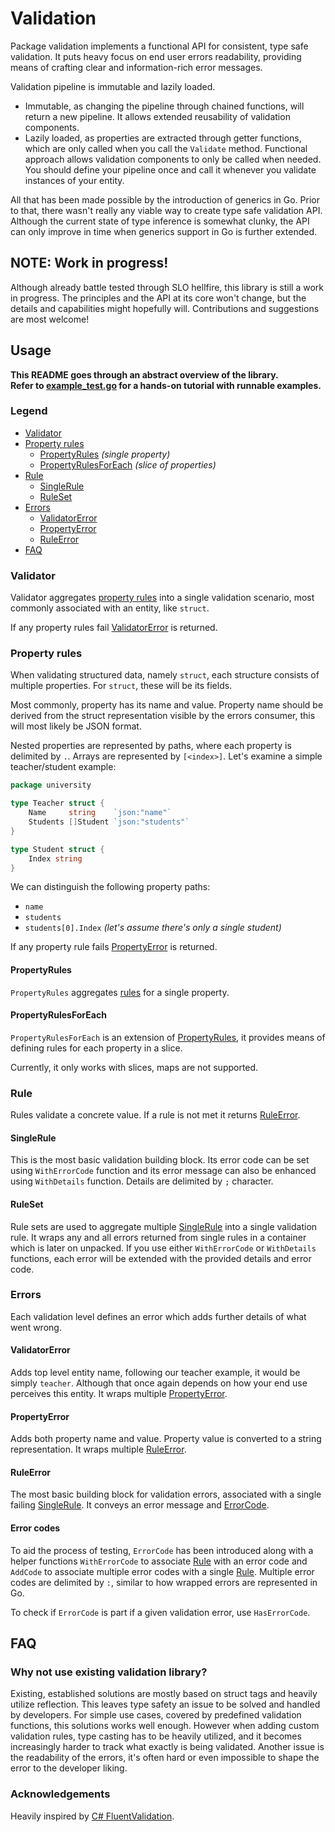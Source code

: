 # Validation

Package validation implements a functional API for consistent, type safe validation.
It puts heavy focus on end user errors readability, providing means of crafting clear
and information-rich error messages.

Validation pipeline is immutable and lazily loaded.

- Immutable, as changing the pipeline through chained functions,
  will return a new pipeline.
  It allows extended reusability of validation components.
- Lazily loaded, as properties are extracted through getter functions,
  which are only called when you call the `Validate` method.
  Functional approach allows validation components to only be called when needed.
  You should define your pipeline once and call it
  whenever you validate instances of your entity.

All that has been made possible by the introduction of generics in Go.
Prior to that, there wasn't really any viable way to create type safe validation API.
Although the current state of type inference is somewhat clunky,
the API can only improve in time when generics support in Go is further extended.

## NOTE: Work in progress!

Although already battle tested through SLO hellfire,
this library is still a work in progress.
The principles and the API at its core won't change,
but the details and capabilities might hopefully will.
Contributions and suggestions are most welcome!

## Usage

**This README goes through an abstract overview of the library. \
Refer to [example_test.go](./example_test.go) for a hands-on tutorial with runnable examples.**

### Legend

- [Validator](#validator)
- [Property rules](#property-rules)
    - [PropertyRules](#propertyrules) _(single property)_
    - [PropertyRulesForEach](#propertyrulesforeach) _(slice of properties)_
- [Rule](#rule)
    - [SingleRule](#singlerule)
    - [RuleSet](#ruleset)
- [Errors](#errors)
    - [ValidatorError](#validatorerror)
    - [PropertyError](#propertyerror)
    - [RuleError](#ruleerror)
- [FAQ](#faq)

### Validator

Validator aggregates [property rules](#property-rules) into a single validation scenario,
most commonly associated with an entity, like `struct`.

If any property rules fail [ValidatorError](#validatorerror) is returned.

### Property rules

When validating structured data, namely `struct`,
each structure consists of multiple properties.
For `struct`, these will be its fields.

Most commonly, property has its name and value.
Property name should be derived from the struct
representation visible by the errors consumer,
this will most likely be JSON format.

Nested properties are represented by paths,
where each property is delimited by `.`.
Arrays are represented by `[<index>]`.
Let's examine a simple teacher/student example:

```go
package university

type Teacher struct {
	Name     string    `json:"name"`
	Students []Student `json:"students"`
}

type Student struct {
	Index string
}
```

We can distinguish the following property paths:

- `name`
- `students`
- `students[0].Index` _(let's assume there's only a single student)_

If any property rule fails [PropertyError](#propertyerror) is returned.

#### PropertyRules

`PropertyRules` aggregates [rules](#rule) for a single property.

#### PropertyRulesForEach

`PropertyRulesForEach` is an extension of [PropertyRules](#propertyrules),
it provides means of defining rules for each property in a slice.

Currently, it only works with slices, maps are not supported.

### Rule

Rules validate a concrete value.
If a rule is not met it returns [RuleError](#ruleerror).

#### SingleRule

This is the most basic validation building block.
Its error code can be set using `WithErrorCode` function and its error message can
also be enhanced using `WithDetails` function.
Details are delimited by `;` character.

#### RuleSet

Rule sets are used to aggregate multiple [SingleRule](#singlerule)
into a single validation rule.
It wraps any and all errors returned from single rules in a container which is later
on unpacked. If you use either `WithErrorCode` or `WithDetails` functions, each error
will be extended with the provided details and error code.

### Errors

Each validation level defines an error which adds further details of what went wrong.

#### ValidatorError

Adds top level entity name, following our teacher example,
it would be simply `teacher`.
Although that once again depends on how your end use perceives this entity.
It wraps multiple [PropertyError](#propertyerror).

#### PropertyError

Adds both property name and value. Property value is converted to a string
representation. It wraps multiple [RuleError](#ruleerror).

#### RuleError

The most basic building block for validation errors, associated with a single
failing [SingleRule](#singlerule).
It conveys an error message and [ErrorCode](#error-codes).

#### Error codes

To aid the process of testing, `ErrorCode` has been introduced along with a helper functions
`WithErrorCode` to associate [Rule](#rule) with an error code and `AddCode` to associate multiple
error codes with a single [Rule](#rule).
Multiple error codes are delimited by `:`,
similar to how wrapped errors are represented in Go.

To check if `ErrorCode` is part if a given validation error, use `HasErrorCode`.

## FAQ

### Why not use existing validation library?

Existing, established solutions are mostly based on struct tags and heavily utilize reflection.
This leaves type safety an issue to be solved and handled by developers. For simple use cases,
covered by predefined validation functions, this solutions works well enough.
However when adding custom validation rules, type casting has to be heavily utilized,
and it becomes increasingly harder to track what exactly is being validated.
Another issue is the readability of the errors, it's often hard or even impossible to shape
the error to the developer liking.

### Acknowledgements

Heavily inspired by [C# FluentValidation](https://docs.fluentvalidation.net/).
